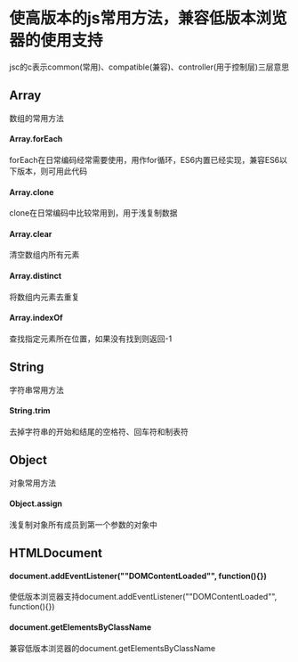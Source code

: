 # 使高版本的js常用方法，兼容低版本浏览器的使用支持
jsc的c表示common(常用)、compatible(兼容)、controller(用于控制层)三层意思

## Array
数组的常用方法

#### Array.forEach
forEach在日常编码经常需要使用，用作for循环，ES6内置已经实现，兼容ES6以下版本，则可用此代码

#### Array.clone
clone在日常编码中比较常用到，用于浅复制数据

#### Array.clear
清空数组内所有元素

#### Array.distinct
将数组内元素去重复

#### Array.indexOf
查找指定元素所在位置，如果没有找到则返回-1

## String
字符串常用方法

#### String.trim
去掉字符串的开始和结尾的空格符、回车符和制表符

## Object
对象常用方法

#### Object.assign
浅复制对象所有成员到第一个参数的对象中

## HTMLDocument

#### document.addEventListener(""DOMContentLoaded"", function(){})
使低版本浏览器支持document.addEventListener(""DOMContentLoaded"", function(){})

#### document.getElementsByClassName
兼容低版本浏览器的document.getElementsByClassName